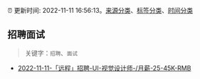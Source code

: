 :alarm_clock: 更新时间: 2022-11-11 16:56:13。[来源分类](../README.md)、[标签分类](../TAGS.md)、[时间分类](../TIMELINE.md)

## 招聘面试


> 关键字：`招聘`、`面试`



- [2022-11-11-「远程」招聘-UI-视觉设计师-/月薪-25-45K-RMB](https://www.v2ex.com/t/894590) 